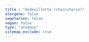 ```yaml
---
title : "Andouillette (charcuterie)"
alergene: false
vegetarien: false
vegan: false
type: "animaux"
sitemap_exclude: true
--- 
```


